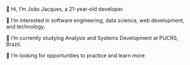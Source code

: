 👋 Hi, I’m João Jacques, a 21-year-old developer.

👀 I’m interested in software engineering, data science, web development, and technology.

🌱 I’m currently studying Analysis and Systems Development at PUCRS, Brazil.

💞️ I’m looking for opportunities to practice and learn more

